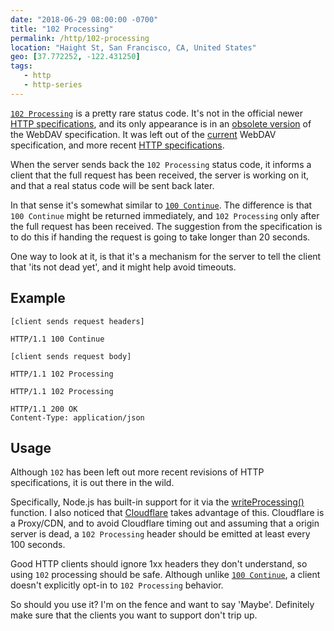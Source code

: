 ```yaml
---
date: "2018-06-29 08:00:00 -0700"
title: "102 Processing"
permalink: /http/102-processing
location: "Haight St, San Francisco, CA, United States"
geo: [37.772252, -122.431250]
tags:
   - http
   - http-series
---
```


[`102 Processing`][1] is a pretty rare status code. It's not in the official
newer [HTTP specifications][2], and its only appearance is in an [obsolete
version][3] of the WebDAV specification. It was left out of the [current][4]
WebDAV specification, and more recent [HTTP specifications][7].

When the server sends back the `102 Processing` status code, it informs a
client that the full request has been received, the server is working on it,
and that a real status code will be sent back later.

In that sense it's somewhat similar to [`100 Continue`][5]. The difference is
that `100 Continue` might be returned immediately, and `102 Processing` only
after the full request has been received. The suggestion from the specification
is to do this if handing the request is going to take longer than 20 seconds.

One way to look at it, is that it's a mechanism for the server to tell the
client that 'its not dead yet', and it might help avoid timeouts.

Example
-------

```
[client sends request headers]
```

```http
HTTP/1.1 100 Continue
```

```
[client sends request body]
```

```http
HTTP/1.1 102 Processing
```

```http
HTTP/1.1 102 Processing
```

```http
HTTP/1.1 200 OK
Content-Type: application/json
```

Usage
-----

Although `102` has been left out more recent revisions of HTTP specifications,
it is out there in the wild.

Specifically, Node.js has built-in support for it via the
[writeProcessing()][6] function. I also noticed that [Cloudflare][8] takes
advantage of this. Cloudflare is a Proxy/CDN, and to avoid Cloudflare timing
out and assuming that a origin server is dead, a `102 Processing` header should
be emitted at least every 100 seconds.

Good HTTP clients should ignore 1xx headers they don't understand, so using
`102` processing should be safe. Although unlike [`100 Continue`][5], a client
doesn't explicitly opt-in to `102 Processing` behavior.

So should you use it? I'm on the fence and want to say 'Maybe'. Definitely make
sure that the clients you want to support don't trip up.


[1]: https://tools.ietf.org/html/rfc2518#section-10.1 "102 Processing"
[2]: https://tools.ietf.org/html/rfc7231#section-6.1 "OVerview of Status Codes"
[3]: https://tools.ietf.org/html/rfc2518 "Obsoleted WebDAV specification"
[4]: https://tools.ietf.org/html/rfc4918 "Current WebDAV specification"
[5]: /http/100-continue
[6]: https://nodejs.org/api/http.html#http_response_writeprocessing
[7]: https://tools.ietf.org/html/rfc7231
[8]: https://support.cloudflare.com/hc/en-us/articles/115003013892-1xx-Informational

